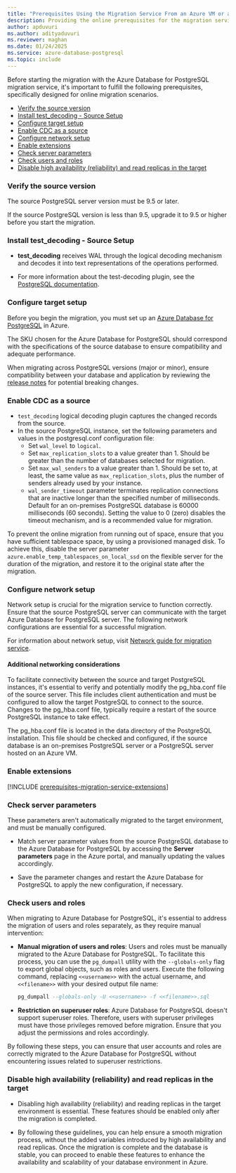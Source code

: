 ```yaml
---
title: "Prerequisites Using the Migration Service From an Azure VM or an on-premise PostgreSQL Server (Online)"
description: Providing the online prerequisites for the migration service in Azure Database for PostgreSQL.
author: apduvuri
ms.author: adityaduvuri
ms.reviewer: maghan
ms.date: 01/24/2025
ms.service: azure-database-postgresql
ms.topic: include
---
```


Before starting the migration with the Azure Database for PostgreSQL migration service, it's important to fulfill the following prerequisites, specifically designed for online migration scenarios.

- [Verify the source version](#verify-the-source-version)
- [Install test_decoding - Source Setup](#install-test_decoding---source-setup)
- [Configure target setup](#configure-target-setup)
- [Enable CDC as a source](#enable-cdc-as-a-source)
- [Configure network setup](#configure-network-setup)
- [Enable extensions](#enable-extensions)
- [Check server parameters](#check-server-parameters)
- [Check users and roles](#check-users-and-roles)
- [Disable high availability (reliability) and read replicas in the target](#disable-high-availability-reliability-and-read-replicas-in-the-target)

### Verify the source version

The source PostgreSQL server version must be 9.5 or later.

If the source PostgreSQL version is less than 9.5, upgrade it to 9.5 or higher before you start the migration.

### Install test_decoding - Source Setup

- **test_decoding** receives WAL through the logical decoding mechanism and decodes it into text representations of the operations performed.

- For more information about the test-decoding plugin, see the [PostgreSQL documentation](https://www.postgresql.org/docs/16/test-decoding.html).

### Configure target setup

Before you begin the migration, you must set up an [Azure Database for PostgreSQL](/azure/postgresql/flexible-server/) in Azure.

The SKU chosen for the Azure Database for PostgreSQL should correspond with the specifications of the source database to ensure compatibility and adequate performance.

When migrating across PostgreSQL versions (major or minor), ensure compatibility between your database and application by reviewing the [release notes](https://www.postgresql.org/docs/17/release.html) for potential breaking changes.

### Enable CDC as a source

- `test_decoding` logical decoding plugin captures the changed records from the source.
- In the source PostgreSQL instance, set the following parameters and values in the postgresql.conf configuration file:
    - Set `wal_level` to `logical`.
    - Set `max_replication_slots` to a value greater than 1. Should be greater than the number of databases selected for migration.
    - Set `max_wal_senders` to a value greater than 1. Should be set to, at least, the same value as `max_replication_slots`, plus the number of senders already used by your instance.
    - `wal_sender_timeout` parameter terminates replication connections that are inactive longer than the specified number of milliseconds. Default for an on-premises PostgreSQL database is 60000 milliseconds (60 seconds). Setting the value to 0 (zero) disables the timeout mechanism, and is a recommended value for migration.

To prevent the online migration from running out of space, ensure that you have sufficient tablespace space, by using a provisioned managed disk. To achieve this, disable the server parameter `azure.enable_temp_tablespaces_on_local_ssd` on the flexible server for the duration of the migration, and restore it to the original state after the migration.

### Configure network setup

Network setup is crucial for the migration service to function correctly. Ensure that the source PostgreSQL server can communicate with the target Azure Database for PostgreSQL server. The following network configurations are essential for a successful migration.

For information about network setup, visit [Network guide for migration service](../../how-to-network-setup-migration-service.md).

#### Additional networking considerations

To facilitate connectivity between the source and target PostgreSQL instances, it's essential to verify and potentially modify the pg_hba.conf file of the source server. This file includes client authentication and must be configured to allow the target PostgreSQL to connect to the source. Changes to the pg_hba.conf file, typically require a restart of the source PostgreSQL instance to take effect.

The pg_hba.conf file is located in the data directory of the PostgreSQL installation. This file should be checked and configured, if the source database is an on-premises PostgreSQL server or a PostgreSQL server hosted on an Azure VM.

### Enable extensions

[!INCLUDE [prerequisites-migration-service-extensions](../prerequisites/prerequisites-migration-service-extensions.md)]

### Check server parameters

These parameters aren't automatically migrated to the target environment, and must be manually configured.

- Match server parameter values from the source PostgreSQL database to the Azure Database for PostgreSQL by accessing the **Server parameters** page in the Azure portal, and manually updating the values accordingly.

- Save the parameter changes and restart the Azure Database for PostgreSQL to apply the new configuration, if necessary.

### Check users and roles

When migrating to Azure Database for PostgreSQL, it's essential to address the migration of users and roles separately, as they require manual intervention:

- **Manual migration of users and roles**: Users and roles must be manually migrated to the Azure Database for PostgreSQL. To facilitate this process, you can use the `pg_dumpall` utility with the `--globals-only` flag to export global objects, such as roles and users. Execute the following command, replacing `<<username>>` with the actual username, and `<<filename>>` with your desired output file name:

  ```sql
  pg_dumpall --globals-only -U <<username>> -f <<filename>>.sql
  ```

- **Restriction on superuser roles**: Azure Database for PostgreSQL doesn't support superuser roles. Therefore, users with superuser privileges must have those privileges removed before migration. Ensure that you adjust the permissions and roles accordingly.

By following these steps, you can ensure that user accounts and roles are correctly migrated to the Azure Database for PostgreSQL without encountering issues related to superuser restrictions.

### Disable high availability (reliability) and read replicas in the target

- Disabling high availability (reliability) and reading replicas in the target environment is essential. These features should be enabled only after the migration is completed.

- By following these guidelines, you can help ensure a smooth migration process, without the added variables introduced by high availability and read replicas. Once the migration is complete and the database is stable, you can proceed to enable these features to enhance the availability and scalability of your database environment in Azure.
